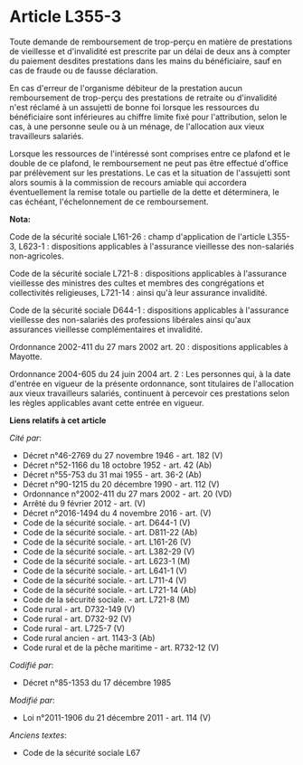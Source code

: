 # Article L355-3

Toute demande de remboursement de trop-perçu en matière de prestations de vieillesse et d'invalidité est prescrite par un
délai de deux ans à compter du paiement desdites prestations dans les mains du bénéficiaire, sauf en cas de fraude ou de
fausse déclaration.

En cas d'erreur de l'organisme débiteur de la prestation aucun remboursement de trop-perçu des prestations de retraite ou
d'invalidité n'est réclamé à un assujetti de bonne foi lorsque les ressources du bénéficiaire sont inférieures au chiffre
limite fixé pour l'attribution, selon le cas, à une personne seule ou à un ménage, de l'allocation aux vieux travailleurs
salariés. 

Lorsque les ressources de l'intéressé sont comprises entre ce plafond et le double de ce plafond, le remboursement ne peut
pas être effectué d'office par prélèvement sur les prestations. Le cas et la situation de l'assujetti sont alors soumis à la
commission de recours amiable qui accordera éventuellement la remise totale ou partielle de la dette et déterminera, le cas
échéant, l'échelonnement de ce remboursement.

**Nota:**

Code de la sécurité sociale L161-26 : champ d'application de l'article L355-3, L623-1 : dispositions applicables à
l'assurance vieillesse des non-salariés non-agricoles. 

Code de la sécurité sociale L721-8 : dispositions applicables à l'assurance vieillesse des ministres des cultes et membres
des congrégations et collectivités religieuses, L721-14 : ainsi qu'à leur assurance invalidité. 

Code de la sécurité sociale D644-1 : dispositions applicables à l'assurance vieillesse des non-salariés des professions
libérales ainsi qu'aux assurances vieillesse complémentaires et invalidité.

Ordonnance 2002-411 du 27 mars 2002 art. 20 : dispositions applicables à Mayotte.

Ordonnance 2004-605 du 24 juin 2004 art. 2 : Les personnes qui, à la date d'entrée en vigueur de la présente ordonnance, sont
titulaires de l'allocation aux vieux travailleurs salariés, continuent à percevoir ces prestations selon les règles
applicables avant cette entrée en vigueur.

**Liens relatifs à cet article**

_Cité par_:

  - Décret n°46-2769 du 27 novembre 1946 - art. 182 (V)
  - Décret n°52-1166 du 18 octobre 1952 - art. 42 (Ab)
  - Décret n°55-753 du 31 mai 1955 - art. 36-2 (Ab)
  - Décret n°90-1215 du 20 décembre 1990 - art. 112 (V)
  - Ordonnance n°2002-411 du 27 mars 2002 - art. 20 (VD)
  - Arrêté du 9 février 2012 - art. (V)
  - Décret n°2016-1494 du 4 novembre 2016 - art. (V)
  - Code de la sécurité sociale. - art. D644-1 (V)
  - Code de la sécurité sociale. - art. D811-22 (Ab)
  - Code de la sécurité sociale. - art. L161-26 (V)
  - Code de la sécurité sociale. - art. L382-29 (V)
  - Code de la sécurité sociale. - art. L623-1 (M)
  - Code de la sécurité sociale. - art. L641-1 (V)
  - Code de la sécurité sociale. - art. L711-4 (V)
  - Code de la sécurité sociale. - art. L721-14 (Ab)
  - Code de la sécurité sociale. - art. L721-8 (M)
  - Code rural - art. D732-149 (V)
  - Code rural - art. D732-92 (V)
  - Code rural - art. L725-7 (V)
  - Code rural ancien - art. 1143-3 (Ab)
  - Code rural et de la pêche maritime - art. R732-12 (V)

_Codifié par_:

  - Décret n°85-1353 du 17 décembre 1985

_Modifié par_:

  - Loi n°2011-1906 du 21 décembre 2011 - art. 114 (V)

_Anciens textes_:

  - Code de la sécurité sociale L67
